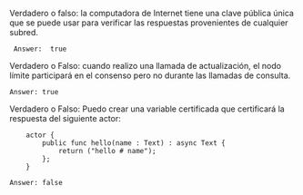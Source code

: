 Verdadero o falso: la computadora de Internet tiene una clave pública única que se puede usar para verificar las respuestas provenientes de cualquier subred.

     Answer:  true

Verdadero o Falso: cuando realizo una llamada de actualización, el nodo límite participará en el consenso pero no durante las llamadas de consulta.

    Answer: true

Verdadero o Falso: Puedo crear una variable certificada que certificará la respuesta del siguiente actor:

        actor {
            public func hello(name : Text) : async Text {
                return ("hello # name");
            };
        }

    Answer: false